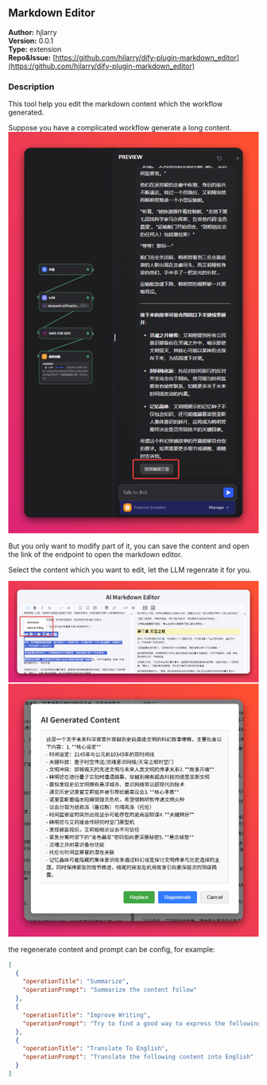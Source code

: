 ## Markdown Editor

**Author:** hjlarry  
**Version:** 0.0.1  
**Type:** extension  
**Repo&Issue:**  [https://github.com/hjlarry/dify-plugin-markdown_editor](https://github.com/hjlarry/dify-plugin-markdown_editor)

### Description

This tool help you edit the markdown content which the workflow generated.

Suppose you have a complicated workflow generate a long content.
![1](./_assets/1.png)

But you only want to modify part of it, you can save the content and open the link of the endpoint to open the markdown editor.

Select the content which you want to edit,  let the LLM regenrate it for you.

![2](./_assets/2.png)
![3](./_assets/3.png)

the regenerate content and prompt can be config, for example:

```json
[
  {
    "operationTitle": "Summarize",
    "operationPrompt": "Summarize the content follow"
  },
  {
    "operationTitle": "Improve Writing",
    "operationPrompt": "Try to find a good way to express the following content"
  },
  {
    "operationTitle": "Translate To English",
    "operationPrompt": "Translate the following content into English"
  }
]
```
